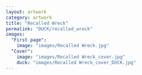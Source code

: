 ```yaml
---
layout: artwork
category: artwork
title: "Recalled Wreck"
permalink: "DUCK/recalled_wreck"
images:
  "First page":
    image: "images/Recalled Wreck.jpg"
  "Cover":
    image: "images/Recalled Wreck_cover.jpg"
    duck: "images/Recalled Wreck_cover_DUCK.jpg"
---
```

